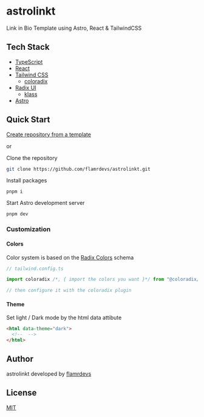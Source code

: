 # astrolinkt

Link in Bio Template using Astro, React & TailwindCSS

## Tech Stack

- [TypeScript](https://www.typescriptlang.org)
- [React](https://react.dev)
- [Tailwind CSS](https://tailwindcss.com)
  - [coloradix](https://github.com/coloradix/coloradix)
- [Radix UI](https://radix-ui.com)
  - [klass](https://github.com/flamrdevs/klass)
- [Astro](https://astro.build)

## Quick Start

[Create repository from a template](https://docs.github.com/en/repositories/creating-and-managing-repositories/creating-a-repository-from-a-template)

or

Clone the repository

```bash
git clone https://github.com/flamrdevs/astrolinkt.git
```

Install packages

```
pnpm i
```

Start Astro development server

```
pnpm dev
```

### Customization

#### Colors

Color system is based on the [Radix Colors](https://www.radix-ui.com/colors) schema

```typescript
// tailwind.config.ts

import coloradix /*, { import the colors you want }*/ from "@coloradix/tailwindcss";

// then configure it with the coloradix plugin
```

#### Theme

Set light / Dark mode by the html data attibute

```html
<html data-theme="dark">
  <!--  -->
</html>
```

## Author

astrolinkt developed by [flamrdevs](https://github.com/flamrdevs)

## License

[MIT](./LICENSE)
